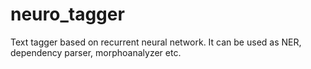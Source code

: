 # neuro_tagger
Text tagger based on recurrent neural network. It can be used as NER, dependency parser, morphoanalyzer etc.
